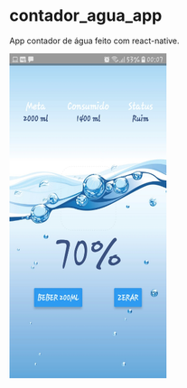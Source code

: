 # contador_agua_app
<p>App contador de água feito com react-native.</p>
<img src="demo.jpeg" alt="demo" width="278px" height="576" />

